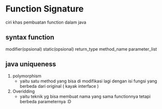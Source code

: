 # Function Signature

ciri khas pembuatan function dalam java

## syntax function
modifier(opsional) static(opsional) return_type method_name parameter_list

## java uniqueness
1. polymorphism
   * yaitu satu method yang bisa di modifikasi lagi dengan isi fungsi yang berbeda dari original ( kayak interface )
3. Overidding
   * yaitu teknik yg bisa membuat nama yang sama functionnya tetapi berbeda parameternya :D
